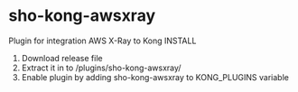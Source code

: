 # sho-kong-awsxray
Plugin for integration AWS X-Ray to Kong
INSTALL
1) Download release file
2) Extract it in to <Kong Home>/plugins/sho-kong-awsxray/
3) Enable plugin by adding sho-kong-awsxray to KONG_PLUGINS variable
